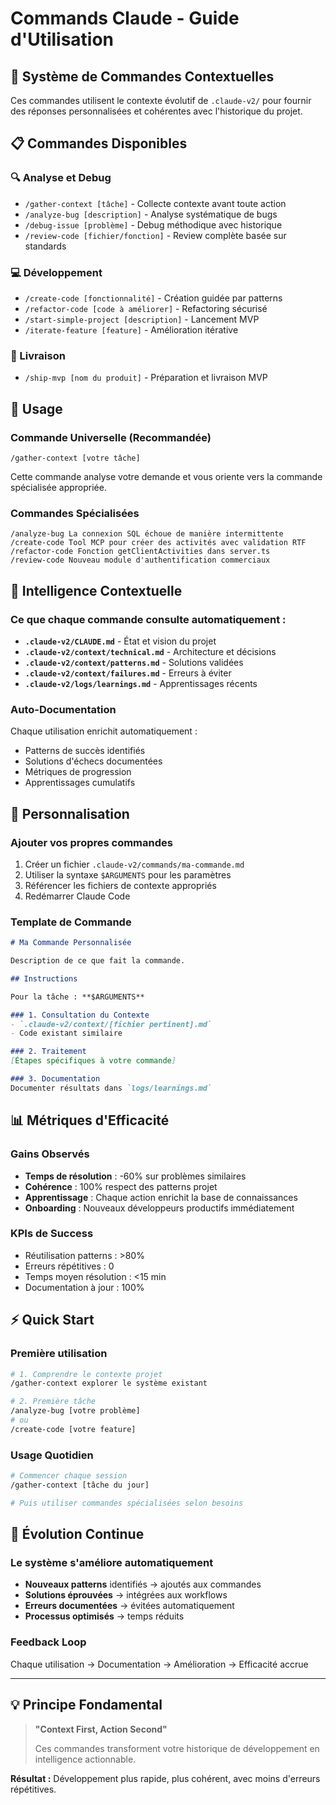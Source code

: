 # Commands Claude - Guide d'Utilisation

## 🎯 Système de Commandes Contextuelles

Ces commandes utilisent le contexte évolutif de `.claude-v2/` pour fournir des réponses personnalisées et cohérentes avec l'historique du projet.

## 📋 Commandes Disponibles

### 🔍 Analyse et Debug
- `/gather-context [tâche]` - Collecte contexte avant toute action
- `/analyze-bug [description]` - Analyse systématique de bugs
- `/debug-issue [problème]` - Debug méthodique avec historique
- `/review-code [fichier/fonction]` - Review complète basée sur standards

### 💻 Développement
- `/create-code [fonctionnalité]` - Création guidée par patterns
- `/refactor-code [code à améliorer]` - Refactoring sécurisé
- `/start-simple-project [description]` - Lancement MVP
- `/iterate-feature [feature]` - Amélioration itérative

### 🚀 Livraison
- `/ship-mvp [nom du produit]` - Préparation et livraison MVP

## 🔧 Usage

### Commande Universelle (Recommandée)
```
/gather-context [votre tâche]
```
Cette commande analyse votre demande et vous oriente vers la commande spécialisée appropriée.

### Commandes Spécialisées
```
/analyze-bug La connexion SQL échoue de manière intermittente
/create-code Tool MCP pour créer des activités avec validation RTF
/refactor-code Fonction getClientActivities dans server.ts
/review-code Nouveau module d'authentification commerciaux
```

## 🧠 Intelligence Contextuelle

### Ce que chaque commande consulte automatiquement :
- **`.claude-v2/CLAUDE.md`** - État et vision du projet
- **`.claude-v2/context/technical.md`** - Architecture et décisions
- **`.claude-v2/context/patterns.md`** - Solutions validées
- **`.claude-v2/context/failures.md`** - Erreurs à éviter
- **`.claude-v2/logs/learnings.md`** - Apprentissages récents

### Auto-Documentation
Chaque utilisation enrichit automatiquement :
- Patterns de succès identifiés
- Solutions d'échecs documentées
- Métriques de progression
- Apprentissages cumulatifs

## 🎨 Personnalisation

### Ajouter vos propres commandes
1. Créer un fichier `.claude-v2/commands/ma-commande.md`
2. Utiliser la syntaxe `$ARGUMENTS` pour les paramètres
3. Référencer les fichiers de contexte appropriés
4. Redémarrer Claude Code

### Template de Commande
```markdown
# Ma Commande Personnalisée

Description de ce que fait la commande.

## Instructions

Pour la tâche : **$ARGUMENTS**

### 1. Consultation du Contexte
- `.claude-v2/context/[fichier pertinent].md`
- Code existant similaire

### 2. Traitement
[Étapes spécifiques à votre commande]

### 3. Documentation
Documenter résultats dans `logs/learnings.md`
```

## 📊 Métriques d'Efficacité

### Gains Observés
- **Temps de résolution** : -60% sur problèmes similaires
- **Cohérence** : 100% respect des patterns projet
- **Apprentissage** : Chaque action enrichit la base de connaissances
- **Onboarding** : Nouveaux développeurs productifs immédiatement

### KPIs de Success
- Réutilisation patterns : >80%
- Erreurs répétitives : 0
- Temps moyen résolution : <15 min
- Documentation à jour : 100%

## ⚡ Quick Start

### Première utilisation
```bash
# 1. Comprendre le contexte projet
/gather-context explorer le système existant

# 2. Première tâche
/analyze-bug [votre problème]
# ou
/create-code [votre feature]
```

### Usage Quotidien
```bash
# Commencer chaque session
/gather-context [tâche du jour]

# Puis utiliser commandes spécialisées selon besoins
```

## 🔄 Évolution Continue

### Le système s'améliore automatiquement
- **Nouveaux patterns** identifiés → ajoutés aux commandes
- **Solutions éprouvées** → intégrées aux workflows
- **Erreurs documentées** → évitées automatiquement
- **Processus optimisés** → temps réduits

### Feedback Loop
Chaque utilisation → Documentation → Amélioration → Efficacité accrue

---

## 💡 Principe Fondamental

> **"Context First, Action Second"**
> 
> Ces commandes transforment votre historique de développement en intelligence actionnable.

**Résultat :** Développement plus rapide, plus cohérent, avec moins d'erreurs répétitives.